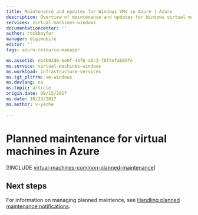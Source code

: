 ```yaml
---
title: Maintenance and updates for Windows VMs in Azure | Azure
description: Overview of maintenance and updates for Windows virtual machines running in Azure.
services: virtual-machines-windows
documentationcenter: ''
author: rockboyfor
manager: digimobile
editor: ''
tags: azure-resource-manager

ms.assetid: eb4b92d8-be0f-44f6-a6c3-f8f7efab09fe
ms.service: virtual-machines-windows
ms.workload: infrastructure-services
ms.tgt_pltfrm: vm-windows
ms.devlang: na
ms.topic: article
origin.date: 09/15/2017
ms.date: 10/23/2017
ms.author: v-yeche

---
```

# Planned maintenance for virtual machines in Azure

[!INCLUDE [virtual-machines-common-planned-maintenance](../../../includes/virtual-machines-common-planned-maintenance.md)]

## Next steps

For information on managing planned maintence, see [Handling planned maintenance notifications](maintenance-notifications.md).

<!--Update_Description: wording update-->